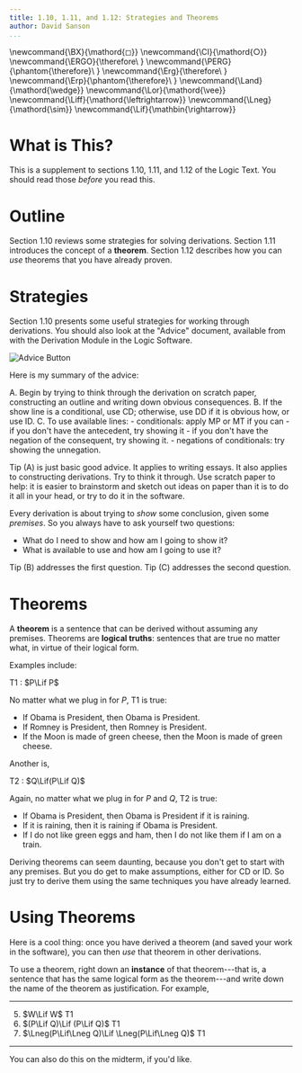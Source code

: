 ```yaml
---
title: 1.10, 1.11, and 1.12: Strategies and Theorems
author: David Sanson
...
```



\newcommand{\BX}{\mathord{◻}}
\newcommand{\CI}{\mathord{○}}
\newcommand{\ERGO}{\therefore\ }
\newcommand{\PERG}{\phantom{\therefore}\ }
\newcommand{\Erg}{\therefore\ }
\newcommand{\Erp}{\phantom{\therefore}\ }
\newcommand{\Land}{\mathord{\wedge}}
\newcommand{\Lor}{\mathord{\vee}}
\newcommand{\Liff}{\mathord{\leftrightarrow}}
\newcommand{\Lneg}{\mathord{\sim}}
\newcommand{\Lif}{\mathbin{\rightarrow}}

# What is This?

This is a supplement to sections 1.10, 1.11, and 1.12 of the Logic Text. You
should read those *before* you read this.

# Outline

Section 1.10 reviews some strategies for solving derivations. Section 1.11 introduces the concept of a **theorem**. Section 1.12 describes how you can *use* theorems that you have already proven.

# Strategies

Section 1.10 presents some useful strategies for working through derivations. You should also look at the "Advice" document, available from with the Derivation Module in the Logic Software.

![Advice Button](http://files.davidsanson.com/logic2010/advice_button.png)

Here is my summary of the advice:

A.  Begin by trying to think through the derivation on scratch paper,
    constructing an outline and writing down obvious consequences.
B.  If the show line is a conditional, use CD; otherwise, use DD if it
    is obvious how, or use ID.
C.  To use available lines:
    -   conditionals: apply MP or MT if you can
        -   if you don't have the antecedent, try showing it
        -   if you don't have the negation of the consequent, try
            showing it.
    -   negations of conditionals: try showing the unnegation.
    
Tip (A) is just basic good advice. It applies to writing essays. It also applies to constructing derivations. Try to think it through. Use scratch paper to help: it is easier to brainstorm and sketch out ideas on paper than it is to do it all in your head, or try to do it in the software.

Every derivation is about trying to *show* some conclusion, given some *premises*. So you always have to ask yourself two questions:

-   What do I need to show and how am I going to show it?
-   What is available to use and how am I going to use it?

Tip (B) addresses the first question. Tip (C) addresses the second question. 

# Theorems

A **theorem** is a sentence that can be derived without assuming any premises. Theorems are **logical truths**: sentences that are true no matter what, in virtue of their logical form.

Examples include:

T1
:   $P\Lif P$

No matter what we plug in for $P$, T1 is true:

-   If Obama is President, then Obama is President.
-   If Romney is President, then Romney is President.
-   If the Moon is made of green cheese, then the Moon is made of green cheese.

Another is,

T2
:   $Q\Lif(P\Lif Q)$

Again, no matter what we plug in for $P$ and $Q$, T2 is true:

-   If Obama is President, then Obama is President if it is raining.
-   If it is raining, then it is raining if Obama is President.
-   If I do not like green eggs and ham, then I do not like them if I am
    on a train.

Deriving theorems can seem daunting, because you don't get to start with any premises. But you do get to make assumptions, either for CD or ID. So just try to derive them using the same techniques you have already learned.

# Using Theorems

Here is a cool thing: once you have derived a theorem (and saved your work in the software), you can then *use* that theorem in other derivations.

To use a theorem, right down an **instance** of that theorem---that is, a sentence that has the same logical form as the theorem---and write down the name of the theorem as justification. For example, 

---  -----------------------------------------------------  ---- 
5.   $W\Lif W$                                              T1
6.   $(P\Lif Q)\Lif (P\Lif Q)$                              T1
7.   $\Lneg(P\Lif\Lneg Q)\Lif \Lneg(P\Lif\Lneg Q)$          T1
---  -----------------------------------------------------  ---- 

You can also do this on the midterm, if you'd like.

